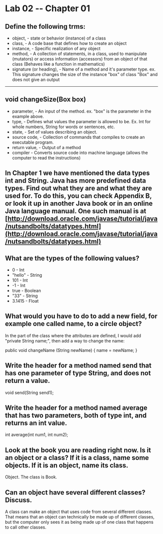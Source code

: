# Lab 02 -- Chapter 01

## Define the following trms:
* object, - state or behavior (instance) of a class
* class, - A code base that defines how to create an object
* instance, - Specific realization of any object
* method, - A collection of statements, in a class, used to manipulate (mutators) or access information (accessors) from an object of that class (Behaves like a function in mathematics)
* signature (or heading), - Name of a method and it's parameter type. ex. This signature changes the size of the instance "box" of class "Box" and does not give an output

---
void changeSize(Box box)
---

* parameter, - An input of the method. ex. "box" is the parameter in the example above.
* type, - Defines what values the parameter is allowed to be. Ex. Int for whole numbers, String for words or sentences, etc.
* state, - Set of values describing an object.
* source code, - Collection of commands that compiles to create an executable program.
* return value, - Output of a method
* compiler - Converts source code into machine language (allows the computer to read the instructions)

## In Chapter 1 we have mentioned the data types int and String. Java has more predefined data types. Find out what they are and what they are used for. To do this, you can check Appendix B, or look it up in another Java book or in an online Java language manual. One such manual is at [http://download.oracle.com/javase/tutorial/java/nutsandbolts/datatypes.html](http://download.oracle.com/javase/tutorial/java/nutsandbolts/datatypes.html)

## What are the types of the following values?

* 0 - Int
* "hello" - String
* 101 - Int
* -1 - Int
* true - Boolean
* "33" - String
* 3.1415 - Float

## What would you have to do to add a new field, for example one called name, to a circle object?
In the part of the class where the attributes are defined, I would add "private String name;", then add a way to change the name:

public void changeName (String newName)
{
	name = newName;
}

## Write the header for a method named send that has one parameter of type String, and does not return a value.

void send(String send1);

## Write the header for a method named average that has two parameters, both of type int, and returns an int value.

int average(int num1, int num2);

## Look at the book you are reading right now. Is it an object or a class? If it is a class, name some objects. If it is an object, name its class.

Object. The class is Book.

## Can an object have several different classes? Discuss.

A class can make an object that uses code from several different classes. That means that an object can technically be made up of different classes, but the computer only sees it as being made up of one class that happens to call other classes.
